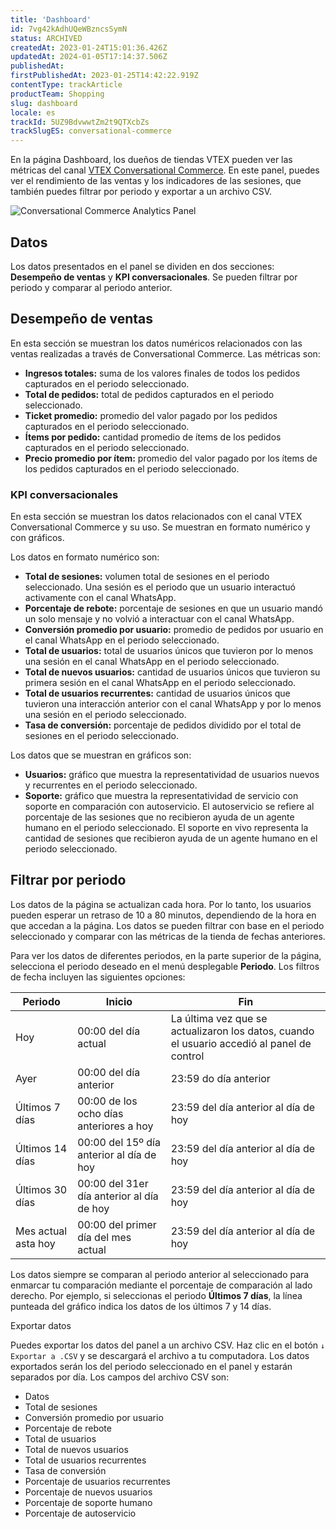 ```yaml
---
title: 'Dashboard'
id: 7vg42kAdhUQeWBzncsSymN
status: ARCHIVED
createdAt: 2023-01-24T15:01:36.426Z
updatedAt: 2024-01-05T17:14:37.506Z
publishedAt: 
firstPublishedAt: 2023-01-25T14:42:22.919Z
contentType: trackArticle
productTeam: Shopping
slug: dashboard
locale: es
trackId: 5UZ9BdvwwtZm2t9QTXcbZs
trackSlugES: conversational-commerce
---
```


En la página Dashboard, los dueños de tiendas VTEX pueden ver las métricas del canal [VTEX Conversational Commerce](https://help.vtex.com/es/tracks/conversational-commerce-vtex--5UZ9BdvwwtZm2t9QTXcbZs/1NwwADrU70v3roPUV7dWxI). En este panel, puedes ver el rendimiento de las ventas y los indicadores de las sesiones, que también puedes filtrar por periodo y exportar a un archivo CSV.

![Conversational Commerce Analytics Panel](//images.ctfassets.net/alneenqid6w5/1kQwpA3cAfiW4OdlGOYjOf/5493bb92bc05b4ab33eb295551783a96/Conversational_Commerce_Analytics_Panel_ES.png)

## Datos

Los datos presentados en el panel se dividen en dos secciones: **Desempeño de ventas** y **KPI conversacionales**. Se pueden filtrar por periodo y comparar al periodo anterior.

## Desempeño de ventas

En esta sección se muestran los datos numéricos relacionados con las ventas realizadas a través de Conversational Commerce. Las métricas son:

- **Ingresos totales:** suma de los valores finales de todos los pedidos capturados en el periodo seleccionado.
- **Total de pedidos:** total de pedidos capturados en el periodo seleccionado.
- **Ticket promedio:** promedio del valor pagado por los pedidos capturados en el periodo seleccionado.
- **Ítems por pedido:** cantidad promedio de ítems de los pedidos capturados en el periodo seleccionado.
- **Precio promedio por ítem:** promedio del valor pagado por los ítems de los pedidos capturados en el periodo seleccionado.

### KPI conversacionales

En esta sección se muestran los datos relacionados con el canal VTEX Conversational Commerce y su uso. Se muestran en formato numérico y con gráficos.

Los datos en formato numérico son:

- **Total de sesiones:** volumen total de sesiones en el periodo seleccionado. Una sesión es el periodo que un usuario interactuó activamente con el canal WhatsApp.
- **Porcentaje de rebote:** porcentaje de sesiones en que un usuario mandó un solo mensaje y no volvió a interactuar con el canal WhatsApp.
- **Conversión promedio por usuario:** promedio de pedidos por usuario en el canal WhatsApp en el periodo seleccionado.
- **Total de usuarios:** total de usuarios únicos que tuvieron por lo menos una sesión en el canal WhatsApp en el periodo seleccionado.
- **Total de nuevos usuarios:** cantidad de usuarios únicos que tuvieron su primera sesión en el canal WhatsApp en el periodo seleccionado.
- **Total de usuarios recurrentes:** cantidad de usuarios únicos que tuvieron una interacción anterior con el canal WhatsApp y por lo menos una sesión en el periodo seleccionado.
- **Tasa de conversión:** porcentaje de pedidos dividido por el total de sesiones en el periodo seleccionado.

Los datos que se muestran en gráficos son:

- **Usuarios:** gráfico que muestra la representatividad de usuarios nuevos y recurrentes en el periodo seleccionado.
- **Soporte:** gráfico que muestra la representatividad de servicio con soporte en comparación con autoservicio. El autoservicio se refiere al porcentaje de las sesiones que no recibieron ayuda de un agente humano en el periodo seleccionado. El soporte en vivo representa la cantidad de sesiones que recibieron ayuda de un agente humano en el periodo seleccionado.

## Filtrar por periodo

Los datos de la página se actualizan cada hora. Por lo tanto, los usuarios pueden esperar un retraso de 10 a 80 minutos, dependiendo de la hora en que accedan a la página. Los datos se pueden filtrar con base en el periodo seleccionado y comparar con las métricas de la tienda de fechas anteriores.

Para ver los datos de diferentes periodos, en la parte superior de la página, selecciona el periodo deseado en el menú desplegable **Periodo**. Los filtros de fecha incluyen las siguientes opciones:

| Periodo | Inicio | Fin |
|---|---|---|
| Hoy | 00:00 del día actual | La última vez que se actualizaron los datos, cuando el usuario accedió al panel de control |
| Ayer | 00:00 del día anterior | 23:59 do día anterior |
| Últimos 7 días | 00:00 de los ocho días anteriores a hoy | 23:59 del día anterior al día de hoy |
| Últimos 14 días | 00:00 del 15º día anterior al día de hoy | 23:59 del día anterior al día de hoy |
| Últimos 30 días | 00:00 del 31er día anterior al día de hoy | 23:59 del día anterior al día de hoy |
| Mes actual asta hoy | 00:00 del primer día del mes actual | 23:59 del día anterior al día de hoy |

Los datos siempre se comparan al periodo anterior al seleccionado para enmarcar tu comparación mediante el porcentaje de comparación al lado derecho. Por ejemplo, si seleccionas el periodo **Últimos 7 días**, la línea punteada del gráfico indica los datos de los últimos 7 y 14 días.

Exportar datos

Puedes exportar los datos del panel a un archivo CSV. Haz clic en el botón `↓ Exportar a .CSV` y se descargará el archivo a tu computadora. Los datos exportados serán los del periodo seleccionado en el panel y estarán separados por día. Los campos del archivo CSV son:

- Datos
- Total de sesiones
- Conversión promedio por usuario
- Porcentaje de rebote
- Total de usuarios
- Total de nuevos usuarios
- Total de usuarios recurrentes
- Tasa de conversión
- Porcentaje de usuarios recurrentes
- Porcentaje de nuevos usuarios
- Porcentaje de soporte humano
- Porcentaje de autoservicio
